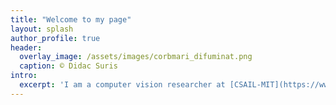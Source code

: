 ```yaml
---
title: "Welcome to my page"
layout: splash
author_profile: true
header:
  overlay_image: /assets/images/corbmari_difuminat.png
  caption: © Didac Suris
intro: 
  excerpt: 'I am a computer vision researcher at [CSAIL-MIT](https://www.csail.mit.edu/), working in Professor Antonio Torralba's lab.'
---
```

